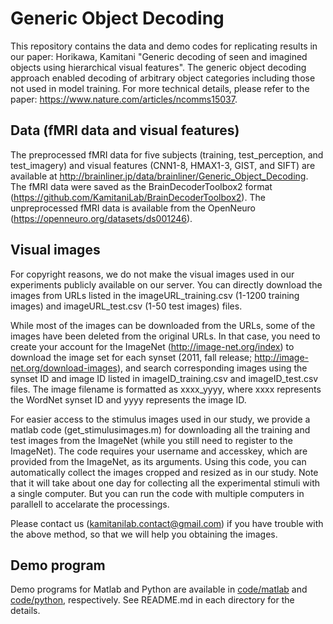 # Generic Object Decoding

This repository contains the data and demo codes for replicating results in our paper: Horikawa, Kamitani "Generic decoding of seen and imagined objects using hierarchical visual features".
The generic object decoding approach enabled decoding of arbitrary object categories including those not used in model training. For more technical details, please refer to the paper: <https://www.nature.com/articles/ncomms15037>.

## Data (fMRI data and visual features)

The preprocessed fMRI data for five subjects (training, test_perception, and test_imagery) and visual features (CNN1-8, HMAX1-3, GIST, and SIFT) are available at <http://brainliner.jp/data/brainliner/Generic_Object_Decoding>.
The fMRI data were saved as the BrainDecoderToolbox2 format (<https://github.com/KamitaniLab/BrainDecoderToolbox2>).
The unpreprocessed fMRI data is available from the OpenNeuro (<https://openneuro.org/datasets/ds001246>).

## Visual images

For copyright reasons, we do not make the visual images used in our experiments publicly available on our server. You can directly download the images from URLs listed in the imageURL_training.csv (1-1200 training images)  and imageURL_test.csv (1-50 test images) files.

While most of the images can be downloaded from the URLs, some of the images have been deleted from the original URLs. In that case, you need to create your account for the ImageNet (<http://image-net.org/index>) to download the image set for each synset (2011, fall release; <http://image-net.org/download-images>), and search corresponding images using the synset ID and image ID listed in imageID_training.csv and imageID_test.csv files. The image filename is formatted as xxxx_yyyy, where xxxx represents the WordNet synset ID and yyyy represents the image ID.

For easier access to the stimulus images used in our study, we provide a matlab code (get_stimulusimages.m) for downloading all the training and test images from the ImageNet (while you still need to register to the ImageNet). The code requires your username and accesskey, which are provided from the ImageNet, as its arguments. Using this code, you can automatically collect the images cropped and resized as in our study. Note that it will take about one day for collecting all the experimental stimuli with a single computer. But you can run the code with multiple computers in parallell to accelarate the processings.

Please contact us (kamitanilab.contact@gmail.com) if you have trouble with the above method, so that we will help you obtaining the images. 

## Demo program

Demo programs for Matlab and Python are available in [code/matlab](code/matlab/) and [code/python](code/python), respectively.
See README.md in each directory for the details.
